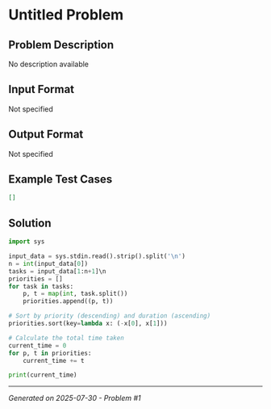 # Untitled Problem

## Problem Description
No description available

## Input Format
Not specified

## Output Format
Not specified

## Example Test Cases
```json
[]
```

## Solution
```python
import sys

input_data = sys.stdin.read().strip().split('\n')
n = int(input_data[0])
tasks = input_data[1:n+1]\n
priorities = []
for task in tasks:
    p, t = map(int, task.split())
    priorities.append((p, t))

# Sort by priority (descending) and duration (ascending)
priorities.sort(key=lambda x: (-x[0], x[1]))

# Calculate the total time taken
current_time = 0
for p, t in priorities:
    current_time += t

print(current_time)
```

---
*Generated on 2025-07-30 - Problem #1*